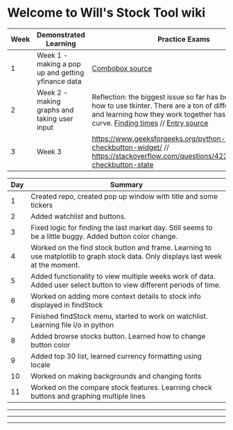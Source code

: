 # Welcome to Will's Stock Tool wiki


|Week|Demonstrated Learning|Practice Exams|
|-|-|-|
|1|Week 1 - making a pop up and getting yfinance data|[Combobox source](https://pythonassets.com/posts/drop-down-list-combobox-in-tk-tkinter/)|
|2|Week 2 - making graphs and taking user input| Reflection: the biggest issue so far has been learning how to use tkinter. There are a ton of different widgets and learning how they work together has been a steep curve. [Finding times](https://stackoverflow.com/questions/415511/how-do-i-get-the-current-time-in-python) // [Entry source](https://www.geeksforgeeks.org/python-tkinter-entry-widget/)|
|3|Week 3 | https://www.geeksforgeeks.org/python-tkinter-checkbutton-widget/ // https://stackoverflow.com/questions/4236910/getting-checkbutton-state |

|Day|Summary|
|-|-|
|1|Created repo, created pop up window with title and some tickers|
|2|Added watchlist and buttons.|
|3|Fixed logic for finding the last market day. Still seems to be a little buggy. Added button color change.|
|4|Worked on the find stock button and frame. Learning to use matplotlib to graph stock data. Only displays last week at the moment.|
|5|Added functionality to view multiple weeks work of data. Added user select button to view different periods of time.|
|6|Worked on adding more context details to stock info displayed in findStock|
|7|Finished findStock menu, started to work on watchlist. Learning file i/o in python|
|8|Added browse stocks button. Learned how to change button color|
|9|Added top 30 list, learned currency formatting using locale|
|10| Worked on making backgrounds and changing fonts |
|11| Worked on the compare stock features. Learning check buttons and graphing multiple lines|
<hr>
<hr>
<hr>

[<sup>1</sup>]: https://docs.github.com/en/get-started/writing-on-github/getting-started-with-writing-and-formatting-on-github/basic-writing-and-formatting-syntax#paragraphs
[<sup>3</sup>]: https://partners.comptia.org/docs/default-source/resources/comptia-a-220-1101-exam-objectives-(3-0)
[<sup>2</sup>]: https://www.youtube.com/watch?v=87t6P5ZHTP0&list=PLG49S3nxzAnnOmvg5UGVenB_qQgsh01uC
